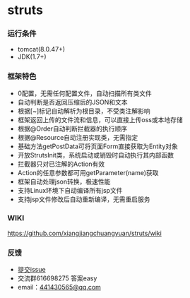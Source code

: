 # struts

### 运行条件
* tomcat(8.0.47+)
* JDK(1.7+)

### 框架特色
* 0配置，无需任何配置文件，自动扫描所有类文件
* 自动判断是否返回压缩后的JSON和文本
* 根据[~]标记自动解析为根目录，不受类注解影响
* 框架返回上传的文件流和信息，可以直接上传oss或本地存储
* 根据@Order自动判断拦截器的执行顺序
* 根据@Resource自动注册实现类，无需指定
* 基础方法getPostData可将页面Form直接获取为Entity对象
* 开放StrutsInit类，系统启动或销毁时自动执行其内部函数
* 拦截器只对已注解的Action有效
* Action的任意参数都可用getParameter(name)获取
* 框架自动处理json转换，极速性能
* 支持Linux环境下自动编译所有jsp文件  
* 支持jsp文件修改后自动重新编译，无需重启服务

### WIKI
https://github.com/xiangjiangchuangyuan/struts/wiki

### 反馈
* [提交issue](https://github.com/xiangjiangchuangyuan/struts/issues/new)
* 交流群616698275 答案easy
* email：441430565@qq.com